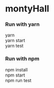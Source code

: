 # montyHall
### Run with yarn
yarn\
yarn start\
yarn test

### Run with npm
npm install\
npm start\
npm run test
